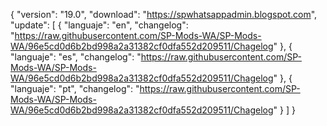 { "version": "19.0",
    "download": "https://spwhatsappadmin.blogspot.com",
     "update":
     [ { "languaje": "en",
         "changelog": "https://raw.githubusercontent.com/SP-Mods-WA/SP-Mods-WA/96e5cd0d6b2bd998a2a31382cf0dfa552d209511/Chagelog" },
          { "languaje": "es",
         "changelog": "https://raw.githubusercontent.com/SP-Mods-WA/SP-Mods-WA/96e5cd0d6b2bd998a2a31382cf0dfa552d209511/Chagelog" },
        { "languaje": "pt", "changelog": "https://raw.githubusercontent.com/SP-Mods-WA/SP-Mods-WA/96e5cd0d6b2bd998a2a31382cf0dfa552d209511/Chagelog"
   }
   ]
  }
